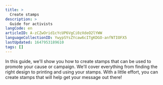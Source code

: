 ```yaml
---
title: >
  Create stamps
description: >
  Guide for activists
langCode: en
articleID: A-zCZwOrid1cYcUP6VgCi0zXdeO2lYWW
languageCollectionID: YwypSYsZYcaw6cITgKDGO-anfNTIOFX5
lastUpdated: 1647953189610
tags: []
---
```


In this guide, we'll show you how to create stamps that can be used to promote your cause or campaign. We'll cover everything from finding the right design to printing and using your stamps. With a little effort, you can create stamps that will help get your message out there!